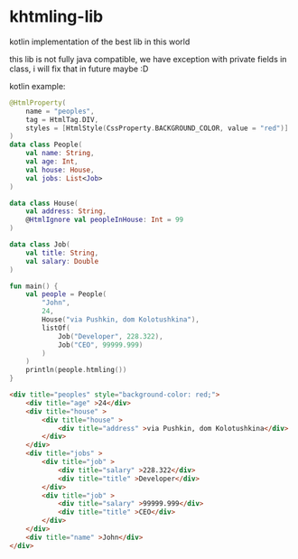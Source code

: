 # khtmling-lib
kotlin implementation of the best lib in this world

this lib is not fully java compatible, we have exception with private fields in class, i will fix that in future maybe :D

kotlin example:

```kotlin
@HtmlProperty(
    name = "peoples",
    tag = HtmlTag.DIV,
    styles = [HtmlStyle(CssProperty.BACKGROUND_COLOR, value = "red")]
)
data class People(
    val name: String,
    val age: Int,
    val house: House,
    val jobs: List<Job>
)

data class House(
    val address: String,
    @HtmlIgnore val peopleInHouse: Int = 99
)

data class Job(
    val title: String,
    val salary: Double
)

fun main() {
    val people = People(
        "John",
        24,
        House("via Pushkin, dom Kolotushkina"),
        listOf(
            Job("Developer", 228.322),
            Job("CEO", 99999.999)
        )
    )
    println(people.htmling())
}
```

```html
<div title="peoples" style="background-color: red;">
    <div title="age" >24</div>
    <div title="house" >
        <div title="house" >
            <div title="address" >via Pushkin, dom Kolotushkina</div>
        </div>
    </div>
    <div title="jobs" >
        <div title="job" >
            <div title="salary" >228.322</div>
            <div title="title" >Developer</div>
        </div>
        <div title="job" >
            <div title="salary" >99999.999</div>
            <div title="title" >CEO</div>
        </div>
    </div>    
    <div title="name" >John</div>
</div>

```
